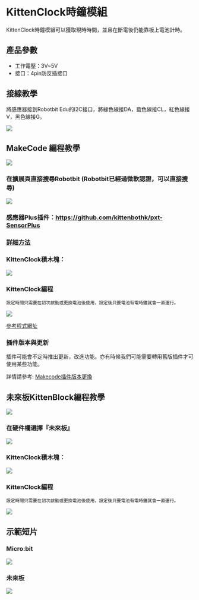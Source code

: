 # KittenClock時鐘模組

KittenClock時鐘模組可以獲取現時時間，並且在斷電後仍能靠板上電池計時。

## 產品參數

- 工作電壓：3V~5V
- 接口：4pin防反插接口

## 接線教學

將感應器接到Robotbit Edu的I2C接口，將綠色線接DA，藍色線接CL，紅色線接V，黑色線接G。

![](./images/kittenclock_wiring1.png)

## MakeCode 編程教學

![](./PWmodules/images/mcbanner.png)

### 在擴展頁直接搜尋Robotbit (Robotbit已經過微軟認證，可以直接搜尋)

![](./images/robotbit_search.gif)

### 感應器Plus插件：https://github.com/kittenbothk/pxt-SensorPlus

### [詳細方法](../Makecode/powerBrickMC)

### KittenClock積木塊：

![](./images/kittenclock4.png)

### KittenClock編程

    設定時間只需要在初次啟動或更換電池後使用，設定後只要電池有電時鐘就會一直運行。

![](./images/kittenclock_code_mc.png)

[參考程式網址](https://makecode.microbit.org/_UdL7tp2HuihK)

### 插件版本與更新

插件可能會不定時推出更新，改進功能。亦有時候我們可能需要轉用舊版插件才可使用某些功能。

詳情請參考: [Makecode插件版本更換](../Makecode/makecode_extensionUpdate)

## 未來板KittenBlock編程教學

![](./PWmodules/images/kbbanner.png)

### 在硬件欄選擇『未來板』

![](./images/turbidity_kb1.png)

### KittenClock積木塊：

![](./images/kittenclock5.png)

### KittenClock編程

    設定時間只需要在初次啟動或更換電池後使用，設定後只要電池有電時鐘就會一直運行。

![](./images/kittenclock_code_kb.png)

## 示範短片

### Micro:bit

[![](./images/turbidity6.png)](https://youtu.be/4ePV6fmwoAA?t=77)

### 未來板

[![](./images/turbidity5.png)](https://youtu.be/4ePV6fmwoAA?t=7)